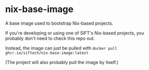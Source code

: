 # nix-base-image

A base image used to bootstrap Nix-based projects.

If you're developing or using one of SIFT's Nix-based projects, you probably don't need to check this repo out.

Instead, the image can just be pulled with `docker pull ghcr.io/siftech/nix-base-image:latest`

(The project will also probably pull the image by itself.)
